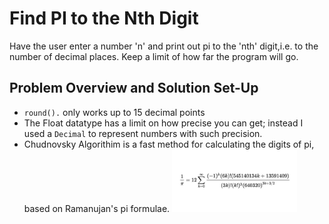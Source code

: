 # Find PI to the Nth Digit
Have the user enter a number 'n' and print out pi to the 'nth' digit,i.e. to the number
of decimal places. Keep a limit of how far the program will go.

## Problem Overview and Solution Set-Up
* `round().` only works up to 15 decimal points
* The Float datatype has a limit on how precise you can get; instead I used a `Decimal` to represent numbers with such precision.
* Chudnovsky Algorithim is a fast method for calculating the digits of pi, based on Ramanujan's pi formulae.
    <img src = "img.png" width = 200 >


